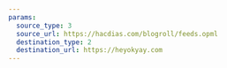 ```yaml
---
params:
  source_type: 3
  source_url: https://hacdias.com/blogroll/feeds.opml
  destination_type: 2
  destination_url: https://heyokyay.com
---
```

